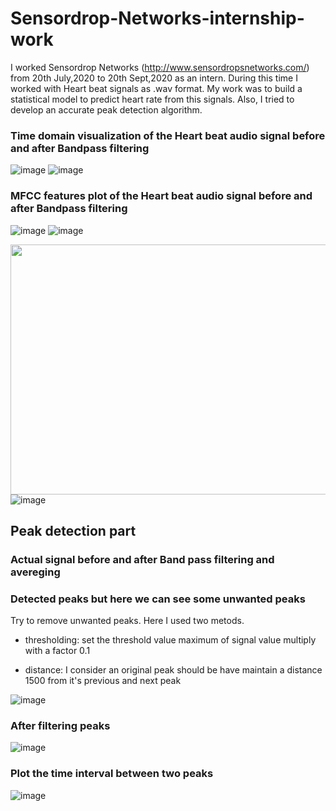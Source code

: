 # Sensordrop-Networks-internship-work
I worked Sensordrop Networks (http://www.sensordropsnetworks.com/) from 20th July,2020 to 20th Sept,2020 as an intern. During this time I worked with Heart beat signals as .wav format. My work was to build a statistical model to predict heart rate from this signals. Also, I tried to develop an accurate peak detection algorithm.


### Time domain visualization of the Heart beat audio signal before and after Bandpass filtering
![image](https://user-images.githubusercontent.com/33135767/92559609-8d697d00-f28e-11ea-8cf0-0884caaf44a5.png) ![image](https://user-images.githubusercontent.com/33135767/92559650-9fe3b680-f28e-11ea-95ac-489af75adfc3.png)

### MFCC features plot of the Heart beat audio signal before and after Bandpass filtering

![image](https://user-images.githubusercontent.com/33135767/92559252-d53bd480-f28d-11ea-99be-0ff728953151.png) ![image](https://user-images.githubusercontent.com/33135767/92559175-b0dff800-f28d-11ea-936c-f6eeb0d0133e.png)

<img src="https://user-images.githubusercontent.com/33135767/92330440-73f8e300-f08c-11ea-9347-f831828e0f3c.png" width="600" height="400"/> ![image](https://user-images.githubusercontent.com/33135767/92560103-724b3d00-f28f-11ea-96eb-0172c1f30e22.png)

## Peak detection part
### Actual signal before and after Band pass filtering and avereging

### Detected peaks but here we can see some unwanted peaks

Try to remove unwanted peaks. Here I used two metods.

* thresholding: set the threshold value maximum of signal value multiply with a factor 0.1

* distance: I consider an original peak should be have maintain a distance 1500 from it's previous and next peak

![image](https://user-images.githubusercontent.com/33135767/96450193-82155400-1233-11eb-89ab-0a9b14c7e9bc.png)

### After filtering peaks
![image](https://user-images.githubusercontent.com/33135767/96450142-6e69ed80-1233-11eb-895d-f130c09ad63d.png)

### Plot the time interval between two peaks
![image](https://user-images.githubusercontent.com/33135767/96450058-55613c80-1233-11eb-8f42-0edff502d03f.png)

